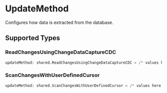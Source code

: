 # UpdateMethod

Configures how data is extracted from the database.


## Supported Types

### ReadChangesUsingChangeDataCaptureCDC

```python
updateMethod: shared.ReadChangesUsingChangeDataCaptureCDC = /* values here */
```

### ScanChangesWithUserDefinedCursor

```python
updateMethod: shared.ScanChangesWithUserDefinedCursor = /* values here */
```


